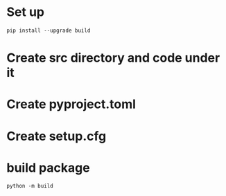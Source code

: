 # Set up
```
pip install --upgrade build
```

#  Create src directory and code under it
#  Create pyproject.toml
#  Create setup.cfg

# build package
```
python -m build
```
